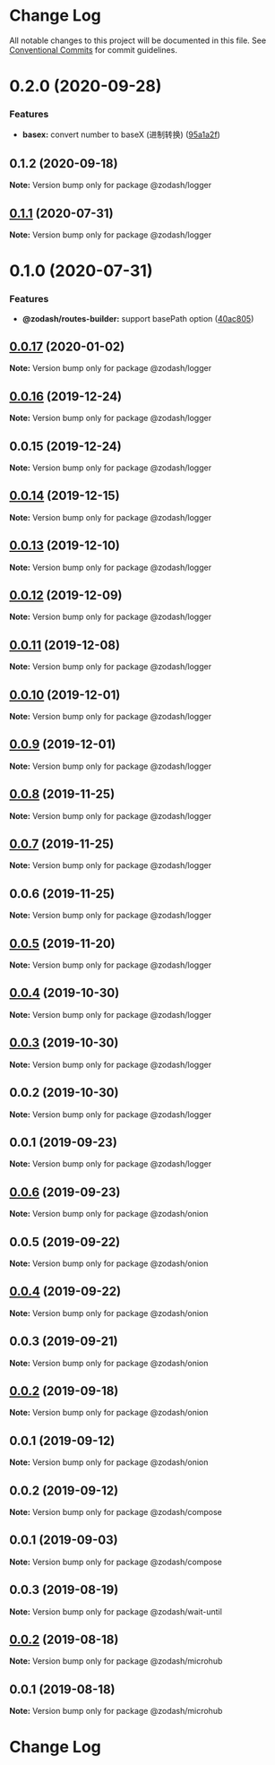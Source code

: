 # Change Log

All notable changes to this project will be documented in this file.
See [Conventional Commits](https://conventionalcommits.org) for commit guidelines.

# 0.2.0 (2020-09-28)


### Features

* **basex:** convert number to baseX (进制转换) ([95a1a2f](https://github.com/zcorky/zodash/commit/95a1a2f361d73de5caa3b8e297c1643e97e40983))





## 0.1.2 (2020-09-18)

**Note:** Version bump only for package @zodash/logger





## [0.1.1](https://github.com/zcorky/zodash/compare/@zodash/logger@0.1.0...@zodash/logger@0.1.1) (2020-07-31)

**Note:** Version bump only for package @zodash/logger





# 0.1.0 (2020-07-31)


### Features

* **@zodash/routes-builder:** support basePath option ([40ac805](https://github.com/zcorky/zodash/commit/40ac805755cf64682df91f8693cd252d95661d04))





## [0.0.17](https://github.com/zcorky/zodash/compare/@zodash/logger@0.0.16...@zodash/logger@0.0.17) (2020-01-02)

**Note:** Version bump only for package @zodash/logger





## [0.0.16](https://github.com/zcorky/zodash/compare/@zodash/logger@0.0.15...@zodash/logger@0.0.16) (2019-12-24)

**Note:** Version bump only for package @zodash/logger





## 0.0.15 (2019-12-24)

**Note:** Version bump only for package @zodash/logger





## [0.0.14](https://github.com/zcorky/zodash/compare/@zodash/logger@0.0.13...@zodash/logger@0.0.14) (2019-12-15)

**Note:** Version bump only for package @zodash/logger





## [0.0.13](https://github.com/zcorky/zodash/compare/@zodash/logger@0.0.12...@zodash/logger@0.0.13) (2019-12-10)

**Note:** Version bump only for package @zodash/logger





## [0.0.12](https://github.com/zcorky/zodash/compare/@zodash/logger@0.0.11...@zodash/logger@0.0.12) (2019-12-09)

**Note:** Version bump only for package @zodash/logger





## [0.0.11](https://github.com/zcorky/zodash/compare/@zodash/logger@0.0.10...@zodash/logger@0.0.11) (2019-12-08)

**Note:** Version bump only for package @zodash/logger





## [0.0.10](https://github.com/zcorky/zodash/compare/@zodash/logger@0.0.9...@zodash/logger@0.0.10) (2019-12-01)

**Note:** Version bump only for package @zodash/logger





## [0.0.9](https://github.com/zcorky/zodash/compare/@zodash/logger@0.0.8...@zodash/logger@0.0.9) (2019-12-01)

**Note:** Version bump only for package @zodash/logger





## [0.0.8](https://github.com/zcorky/zodash/compare/@zodash/logger@0.0.7...@zodash/logger@0.0.8) (2019-11-25)

**Note:** Version bump only for package @zodash/logger





## [0.0.7](https://github.com/zcorky/zodash/compare/@zodash/logger@0.0.6...@zodash/logger@0.0.7) (2019-11-25)

**Note:** Version bump only for package @zodash/logger





## 0.0.6 (2019-11-25)

**Note:** Version bump only for package @zodash/logger





## [0.0.5](https://github.com/zcorky/zodash/compare/@zodash/logger@0.0.4...@zodash/logger@0.0.5) (2019-11-20)

**Note:** Version bump only for package @zodash/logger





## [0.0.4](https://github.com/zcorky/zodash/compare/@zodash/logger@0.0.3...@zodash/logger@0.0.4) (2019-10-30)

**Note:** Version bump only for package @zodash/logger





## [0.0.3](https://github.com/zcorky/zodash/compare/@zodash/logger@0.0.2...@zodash/logger@0.0.3) (2019-10-30)

**Note:** Version bump only for package @zodash/logger





## 0.0.2 (2019-10-30)

**Note:** Version bump only for package @zodash/logger





## 0.0.1 (2019-09-23)

**Note:** Version bump only for package @zodash/logger





## [0.0.6](https://github.com/zcorky/zodash/compare/@zodash/onion@0.0.5...@zodash/onion@0.0.6) (2019-09-23)

**Note:** Version bump only for package @zodash/onion





## 0.0.5 (2019-09-22)

**Note:** Version bump only for package @zodash/onion





## [0.0.4](https://github.com/zcorky/zodash/compare/@zodash/onion@0.0.3...@zodash/onion@0.0.4) (2019-09-22)

**Note:** Version bump only for package @zodash/onion





## 0.0.3 (2019-09-21)

**Note:** Version bump only for package @zodash/onion





## [0.0.2](https://github.com/zcorky/zodash/compare/@zodash/onion@0.0.1...@zodash/onion@0.0.2) (2019-09-18)

**Note:** Version bump only for package @zodash/onion





## 0.0.1 (2019-09-12)

**Note:** Version bump only for package @zodash/onion





## 0.0.2 (2019-09-12)

**Note:** Version bump only for package @zodash/compose





## 0.0.1 (2019-09-03)

**Note:** Version bump only for package @zodash/compose





## 0.0.3 (2019-08-19)

**Note:** Version bump only for package @zodash/wait-until





## [0.0.2](https://github.com/zcorky/zodash/compare/@zodash/microhub@0.0.1...@zodash/microhub@0.0.2) (2019-08-18)

**Note:** Version bump only for package @zodash/microhub





## 0.0.1 (2019-08-18)

**Note:** Version bump only for package @zodash/microhub





# Change Log
